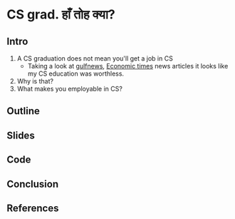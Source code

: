# CS grad. हाँ तोह क्या?

## Intro

1. A CS graduation does not mean you'll get a job in CS
    - Taking a look at [gulfnews][1], [Economic times][2] news articles it looks like my CS education was worthless.
2. Why is that?
3. What makes you employable in CS?


## Outline
## Slides
## Code
## Conclusion

## References

[1]: https://gulfnews.com/world/asia/india/is-india-producing-unemployable-engineers-1.2231442
[2]: https://economictimes.indiatimes.com/jobs/only-6-of-those-passing-out-of-indias-engineering-colleges-are-fit-for-a-job/articleshow/64446292.cms
